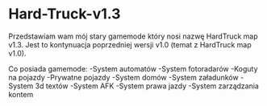 # Hard-Truck-v1.3

Przedstawiam wam mój stary gamemode który nosi nazwę HardTruck map v1.3. Jest to kontynuacja poprzedniej wersji v1.0 (temat z HardTruck map v1.0). 

Co posiada gamemode: 
-System automatów 
-System fotoradarów 
-Koguty na pojazdy 
-Prywatne pojazdy 
-System domów 
-System załadunków 
-System 3d textów 
-System AFK 
-System prawa jazdy 
-System zarządzania kontem